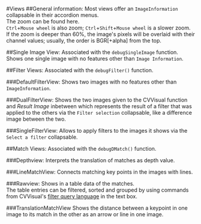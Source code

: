#Views
##General information:
Most views offer an `ImageInformation` collapsable in their accordion menus.  
The zoom can be found here.  
`Ctrl`+`Mouse wheel` is also zoom; `Ctrl`+`Shift`+`Mouse wheel` is a slower zoom.  
If the zoom is deeper than 60%, the image's pixels will be overlaid with their channel values; usually, the order is BGR[+alpha] from the top.    
  
##Single Image View:
Associated with the `debugSingleImage` function.  
Shows one single image with no features other than `Image Information`.  

##Filter Views:
Associated with the `debugFilter()` function.  

###DefaultFilterView:
Shows two images with no features other than `ImageInformation`.  

###DualFilterView:
Shows the two images given to the CVVisual function and _Result Image_ inbetween 
which represents the result of a filter that was applied to the others via the `Filter selection` collapsable,
like a difference image between the two.  
  
###SingleFilterView:
Allows to apply filters to the images it shows via the `Select a filter` collapsable.  

##Match Views:
Associated with the `debugDMatch()` function.  

###Depthview: 
Interprets the translation of matches as depth value. 

###LineMatchView:
Connects matching key points in the images with lines.  

###Rawview:
Shows in a table data of the matches.  
The table entries can be filtered, sorted and grouped by using commands from CVVisual's [filter query language](filterquery-ref.html) in the text box.  

###TranslationMatchView
Shows the distance between a keypoint in one image to its match in the other as an arrow or line in one image.
